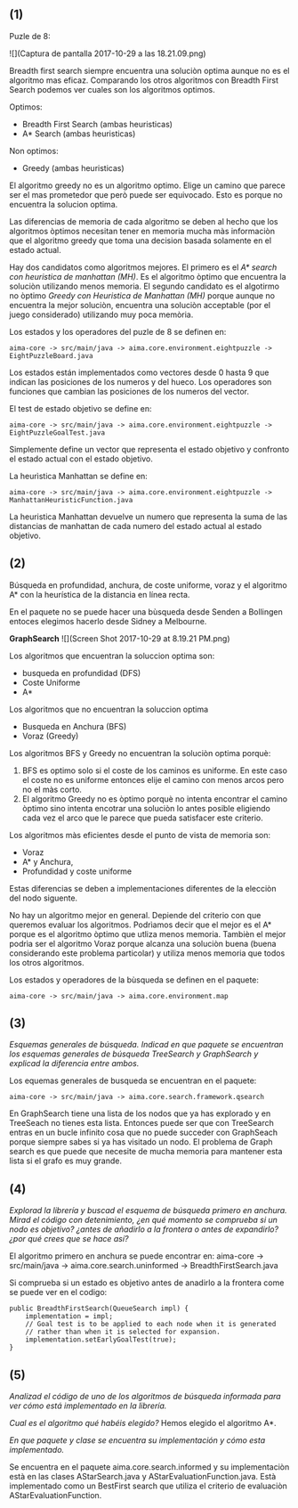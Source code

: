 ## (1) 

Puzle de 8: 


![](Captura de pantalla 2017-10-29 a las 18.21.09.png)

Breadth first search siempre encuentra una soluciòn optima aunque no es el algoritmo mas eficaz. Comparando los otros algoritmos con Breadth First Search podemos ver cuales son los algoritmos optimos.

Optimos:

- Breadth First Search (ambas heuristicas)
- A* Search (ambas heuristicas)

Non optimos:

 - Greedy (ambas heuristicas)

El algoritmo greedy no es un algoritmo optimo. Elige un camino que parece ser el mas prometedor que però puede ser equivocado. Esto es porque no encuentra la solucion optima. 

Las diferencias de memoria de cada algoritmo se deben al hecho que los algoritmos òptimos necesitan tener en memoria mucha màs informaciòn que el algoritmo greedy que toma una decision basada solamente en el estado actual.

Hay dos candidatos como algoritmos mejores. 
El primero es el *A\* search con heuristica de manhattan (MH)*. Es el algoritmo òptimo que encuentra la soluciòn utilizando menos memoria.
El segundo candidato es el algotirmo no òptimo *Greedy con Heuristica de Manhattan (MH)* porque aunque no encuentra la mejor soluciòn, encuentra una soluciòn acceptable (por el juego considerado) utilizando muy poca memòria. 

Los estados y los operadores del puzle de 8 se definen en:

	aima-core -> src/main/java -> aima.core.environment.eightpuzzle -> EightPuzzleBoard.java
	
Los estados están implementados como vectores desde 0 hasta 9 que indican las posiciones de los numeros y del hueco. Los operadores son funciones que cambian las posiciones de los numeros del vector. 

El test de estado objetivo se define en: 

	aima-core -> src/main/java -> aima.core.environment.eightpuzzle -> EightPuzzleGoalTest.java

Simplemente define un vector que representa el estado objetivo y confronto el estado actual con el estado objetivo. 

La heurìstica Manhattan se define en: 

	aima-core -> src/main/java -> aima.core.environment.eightpuzzle -> ManhattanHeuristicFunction.java
	
La heuristica Manhattan devuelve un numero que representa la suma de las distancias de manhattan de cada numero del estado actual al estado objetivo.


## (2)

Búsqueda en profundidad, anchura, de coste uniforme, voraz y el algoritmo A* con la heurística de la distancia en línea recta.

En el paquete no se puede hacer una bùsqueda desde Senden a Bollingen entoces elegimos hacerlo desde Sidney a Melbourne.

**GraphSearch**
![](Screen Shot 2017-10-29 at 8.19.21 PM.png)

Los algoritmos que encuentran la soluccion optima son:

-	busqueda en profundidad (DFS)
- 	Coste Uniforme
-  A* 

Los algoritmos que no encuentran la soluccion optima

-	Busqueda en Anchura (BFS) 
- 	Voraz (Greedy)

Los algoritmos BFS y Greedy no encuentran la soluciòn optima porquè:
	
1. BFS es optimo solo si el coste de los caminos es uniforme. En este caso el coste no es uniforme entonces elije el camino con menos arcos pero no el màs corto. 
2. El algoritmo Greedy no es òptimo porquè no intenta encontrar el camino òptimo sino intenta encotrar una soluciòn lo antes posible eligiendo cada vez el arco que le parece que pueda satisfacer este criterio.   


Los algoritmos màs eficientes desde el punto de vista de memoria son:
 
 - Voraz
 - A* y Anchura,
 - Profundidad y coste uniforme

Estas diferencias se deben a implementaciones diferentes de la elecciòn del nodo siguente.



No hay un algoritmo mejor en general. Depiende del criterio con que queremos evaluar los algoritmos.
Podrìamos decir que el mejor es el A* porque es el algoritmo òptimo que utliza menos memoria. Tambièn el mejor podrìa ser el algoritmo Voraz porque alcanza una soluciòn buena (buena considerando este problema particolar) y utiliza menos memoria que todos los otros algoritmos.	

Los estados y operadores de la bùsqueda se definen en el paquete:
 
	aima-core -> src/main/java -> aima.core.environment.map 
	

## (3)
*Esquemas generales de búsqueda. Indicad en que paquete se encuentran los esquemas generales de búsqueda TreeSearch y GraphSearch y explicad la diferencia entre ambos.*

Los equemas generales de busqueda se encuentran en el paquete:

	aima-core -> src/main/java -> aima.core.search.framework.qsearch
   	
En GraphSearch tiene una lista de los nodos que ya has explorado y en TreeSeach no tienes esta lista. Entonces puede ser que con TreeSearch entras en un bucle infinito cosa que no puede succeder con GraphSeach porque siempre sabes si ya has visitado un nodo. El problema de Graph search es que puede que necesite de mucha memoria para mantener esta lista si el grafo es muy grande.


## (4)
*Explorad la librería y buscad el esquema de búsqueda primero en anchura. Mirad el código con detenimiento, ¿en qué momento se comprueba si un nodo es objetivo? ¿antes de añadirlo a la frontera o antes de expandirlo? ¿por qué crees que se hace así?*

El algoritmo primero en anchura se puede encontrar en: aima-core -> src/main/java -> aima.core.search.uninformed -> BreadthFirstSearch.java 

Si comprueba si un estado es objetivo antes de anadirlo a la frontera come se puede ver en el codigo: 

	public BreadthFirstSearch(QueueSearch impl) {
		implementation = impl;
		// Goal test is to be applied to each node when it is generated
		// rather than when it is selected for expansion.
		implementation.setEarlyGoalTest(true);
	}



## (5)
*Analizad el código de uno de los algoritmos de búsqueda informada para ver cómo está implementado en la librería.*

*Cual es el algoritmo qué habéis elegido?* 
Hemos elegido el algoritmo A*.

*En que paquete y clase se encuentra su implementación y cómo esta implementado.*

Se encuentra en el paquete aima.core.search.informed y su implementaciòn està en las clases AStarSearch.java y AStarEvaluationFunction.java. 
Està implementado como un BestFirst search que utiliza el criterio de evaluaciòn AStarEvaluationFunction.

